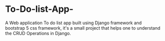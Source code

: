 # To-Do-list-App-

A Web application To do list app built using Django framework and bootstrap 5 css framework, it's a small project that helps one to understand the CRUD Operations in Django. 

